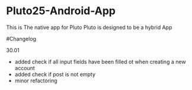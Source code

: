 # Pluto25-Android-App

This is The native app for Pluto
Pluto is designed to be a hybrid App


#Changelog

30.01
- added check if all input fields have been filled ot when creating a new account
- added check if post is not empty
- minor refactoring

